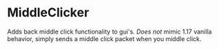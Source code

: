 # MiddleClicker
Adds back middle click functionality to gui's. *Does not* mimic 1.17 vanilla behavior, simply sends a middle click packet when you middle click.
